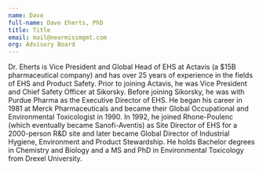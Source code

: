 ```yaml
---
name: Dave
full-name: Dave Eherts, PhD
title: Title
email: mail@nearmissmgmt.com
org: Advisory Board
---
```


Dr. Eherts is Vice President and Global Head of EHS at Actavis (a $15B pharmaceutical company) and has over 25 years of experience in the fields of EHS and Product Safety. Prior to joining Actavis, he was Vice President and Chief Safety Officer at Sikorsky. Before joining Sikorsky, he was with Purdue Pharma as the Executive Director of EHS. He began his career in 1981 at Merck Pharmaceuticals and became their Global Occupational and Environmental Toxicologist in 1990. In 1992, he joined Rhone-Poulenc (which eventually became Sanofi-Aventis) as Site Director of EHS for a 2000-person R&D site and later became Global Director of Industrial Hygiene, Environment and Product Stewardship.  He holds Bachelor degrees in Chemistry and Biology and a MS and PhD in Environmental Toxicology from Drexel University. 
